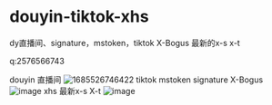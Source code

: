 # douyin-tiktok-xhs
dy直播间、signature，mstoken，tiktok  X-Bogus  最新的x-s x-t



q:2576566743

douyin 直播间
![1685526746422](https://github.com/xmydjx/douyin-tiktok/assets/47141266/b5ff82d9-971b-40e0-bd30-601dc28a845b)
tiktok   mstoken  signature  X-Bogus
![image](https://github.com/xmydjx/douyin-tiktok/assets/47141266/fe09a79b-d6c9-421b-9bce-bf5c35a6c67d)
xhs 最新x-s  X-t
![image](https://github.com/xmydjx/douyin-tiktok/assets/47141266/33995957-bafb-4cd3-bfdc-619a511ebd1a)
